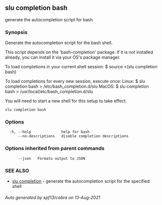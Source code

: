 ## slu completion bash

generate the autocompletion script for bash

### Synopsis


Generate the autocompletion script for the bash shell.

This script depends on the 'bash-completion' package.
If it is not installed already, you can install it via your OS's package manager.

To load completions in your current shell session:
$ source <(slu completion bash)

To load completions for every new session, execute once:
Linux:
  $ slu completion bash > /etc/bash_completion.d/slu
MacOS:
  $ slu completion bash > /usr/local/etc/bash_completion.d/slu

You will need to start a new shell for this setup to take effect.
  

```
slu completion bash
```

### Options

```
  -h, --help              help for bash
      --no-descriptions   disable completion descriptions
```

### Options inherited from parent commands

```
      --json   Formatu output to JSON
```

### SEE ALSO

* [slu completion](slu_completion.md)	 - generate the autocompletion script for the specified shell

###### Auto generated by spf13/cobra on 13-Aug-2021
